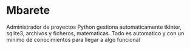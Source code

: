 # Mbarete

Administrador de proyectos Python gestiona automaticamente tkinter, sqlite3, archivos y ficheros, matematicas. Todo es automatico y con un minimo de conocimientos para llegar a algo funcional
